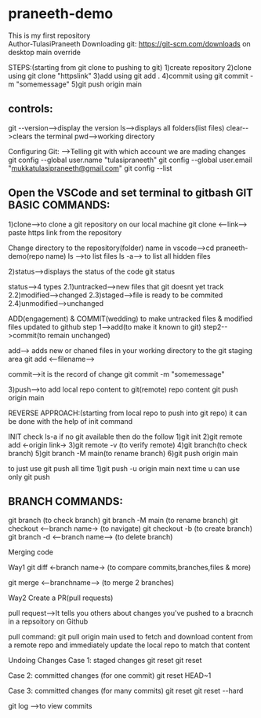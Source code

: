 # praneeth-demo
This is my first repository
<br>
Author-TulasiPraneeth
Downloading git:
https://git-scm.com/downloads
on desktop
main
override

STEPS:(starting from git clone to pushing to git)
1)create repository
2)clone using git clone "httpslink"
3)add using git add .
4)commit using git commit -m "somemessage"
5)git push origin main

controls:
---------
git --version-->display the version
ls-->displays all folders(list files)
clear-->clears the terminal
pwd-->working directory

Configuring Git:
-->Telling git with which account we are mading changes
git config --global user.name "tulasipraneeth"
git config --global user.email "mukkatulasipraneeth@gmail.com"
git config --list

Open the VSCode and set terminal to gitbash
GIT BASIC COMMANDS:
-------------------
1)clone-->to clone a git repository on our local machine
git clone <--link-->
paste https link from the repository





Change directory to the repository(folder) name in vscode-->cd praneeth-demo(repo name)
ls -->to list files
ls -a--> to list all hidden files

2)status-->displays the status of the code
 git status 

 status-->4 types
  2.1)untracked-->new files that git doesnt yet track
  2.2)modified-->changed
  2.3)staged-->file is ready to be commited
  2.4)unmodified-->unchanged

ADD(engagement) & COMMIT(wedding)
to make untracked files & modified files updated to github
step 1-->add(to make it known to git)
step2-->commit(to remain unchanged)

add--> adds new or chaned files in your working directory to the git staging area
  git add <--filename-->

commit-->it is the record of change
  git commit -m "somemessage"

3)push-->to add local repo content to git(remote) repo content
   git push origin main

REVERSE APPROACH:(starting from local repo to push into git repo)
it can be done with the help of init command


INIT
check ls-a if no git available then do the follow
1)git init
2)git remote add <-origin link->
3)git remote -v (to verify remote)
4)git branch(to check branch)
5)git branch -M main(to rename branch)
6)git push origin main

to just use git push all time
1)git push -u origin main
next time u can use only git push

BRANCH COMMANDS:
----------------
 git branch  (to check branch)
 git branch -M main (to rename branch)
 git checkout <--branch name-> (to navigate)
 git checkout -b <new branch name> (to create branch)
 git branch -d <--branch name--> (to delete branch)

Merging code 

Way1
git diff <-branch name-> (to compare commits,branches,files & more)

git merge <--branchname--> (to merge 2 branches)

Way2
Create a PR(pull requests)

pull request-->It tells you others about changes you've pushed to a bracnch in a repsoitory on Github

pull command:
git pull origin main
used to fetch and download content from a remote repo and immediately update the local repo to match that content

Undoing Changes
Case 1: staged changes
git reset <file name>
git reset

Case 2: committed changes (for one commit)
git reset HEAD~1

Case 3: committed changes (for many commits)
git reset <commit hash>
git reset --hard <commit hash>

git log -->to view commits